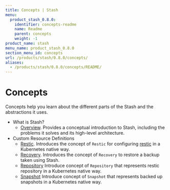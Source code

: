 ```yaml
---
title: Concepts | Stash
menu:
  product_stash_0.8.0:
    identifier: concepts-readme
    name: Readme
    parent: concepts
    weight: -1
product_name: stash
menu_name: product_stash_0.8.0
section_menu_id: concepts
url: /products/stash/0.8.0/concepts/
aliases:
  - /products/stash/0.8.0/concepts/README/
---
```

# Concepts

Concepts help you learn about the different parts of the Stash and the abstractions it uses.

- What is Stash?
  - [Overview](/products/stash/0.8.0/concepts/what-is-stash/overview). Provides a conceptual introduction to Stash, including the problems it solves and its high-level architecture.
- Custom Resource Definitions
  - [Restic](/products/stash/0.8.0/concepts/crds/restic). Introduces the concept of `Restic` for configuring [restic](https://restic.net) in a Kubernetes native way.
  - [Recovery](/products/stash/0.8.0/concepts/crds/recovery). Introduces the concept of `Recovery` to restore a backup taken using Stash.
  - [Repository](/products/stash/0.8.0/concepts/crds/repository) Introduce concept of `Repository` that represents restic repository in a Kubernetes native way.
  - [Snapshot](/products/stash/0.8.0/concepts/crds/snapshot) Introduce concept of `Snapshot` that represents backed up snapshots in a Kubernetes native way.